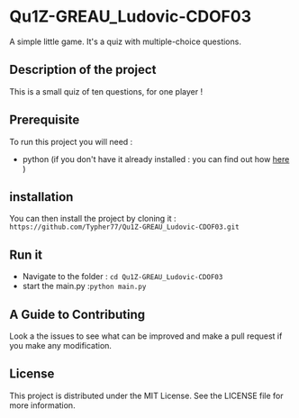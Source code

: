# Qu1Z-GREAU_Ludovic-CDOF03
A simple little game. It's a quiz with multiple-choice questions.

## Description of the project
 This is a small quiz of ten questions, for one player !

## Prerequisite
To run this project you will need : 
- python (if you don't have it already installed : you can find out how [here](https://realpython.com/installing-python/) )

## installation
You can then install the project by cloning it :
`https://github.com/Typher77/Qu1Z-GREAU_Ludovic-CDOF03.git `

## Run it
- Navigate to the folder : `cd Qu1Z-GREAU_Ludovic-CDOF03 `
- start the main.py :`python main.py`

## A Guide to Contributing
Look a the issues to see what can be improved and make a pull request if you make any modification.

 ## License
This project is distributed under the MIT License. See the LICENSE file for more information.
